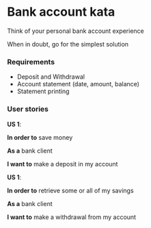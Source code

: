 # Bank account kata

Think of your personal bank account experience

When in doubt, go for the simplest solution

### Requirements
- Deposit and Withdrawal
- Account statement (date, amount, balance)
- Statement printing

### User stories
**US 1**:

**In order to** save money

**As a** bank client

**I want to** make a deposit in my account

**US 1**:

**In order to** retrieve some or all of my savings

**As a** bank client

**I want to** make a withdrawal from my account
